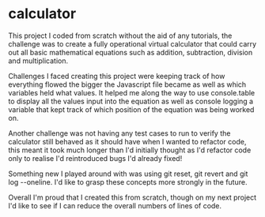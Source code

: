 # calculator

This project I coded from scratch without the aid of any tutorials, the challenge was to create a fully operational virtual calculator that could carry out all basic mathematical equations such as addition, subtraction, division and multiplication.

Challenges I faced creating this project were keeping track of how everything flowed the bigger the Javascript file became as well as which variables held what values.
It helped me along the way to use console.table to display all the values input into the equation as well as console logging a variable that kept track of which position of the equation was being worked on.

Another challenge was not having any test cases to run to verify the calculator still behaved as it should have when I wanted to refactor code, this meant it took much longer than I'd initially thought as I'd refactor code only to realise I'd reintroduced bugs I'd already fixed!

Something new I played around with was using git reset, git revert and git log --oneline. I'd like to grasp these concepts more strongly in the future.

Overall I'm proud that I created this from scratch, though on my next project I'd like to see if I can reduce the overall numbers of lines of code.
